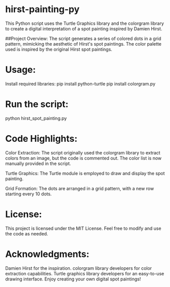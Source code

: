 # hirst-painting-py
This Python script uses the Turtle Graphics library and the colorgram library to create a digital interpretation of a spot painting inspired by Damien Hirst.

##Project Overview:
The script generates a series of colored dots in a grid pattern, mimicking the aesthetic of Hirst's spot paintings. The color palette used is inspired by the original Hirst spot paintings.

# Usage:
Install required libraries:
pip install python-turtle
pip install colorgram.py

# Run the script:
python hirst_spot_painting.py

# Code Highlights:
Color Extraction: The script originally used the colorgram library to extract colors from an image, but the code is commented out. The color list is now manually provided in the script.

Turtle Graphics: The Turtle module is employed to draw and display the spot painting.

Grid Formation: The dots are arranged in a grid pattern, with a new row starting every 10 dots.

# License:
This project is licensed under the MIT License. Feel free to modify and use the code as needed.

# Acknowledgments:
Damien Hirst for the inspiration.
colorgram library developers for color extraction capabilities.
Turtle graphics library developers for an easy-to-use drawing interface.
Enjoy creating your own digital spot paintings!
